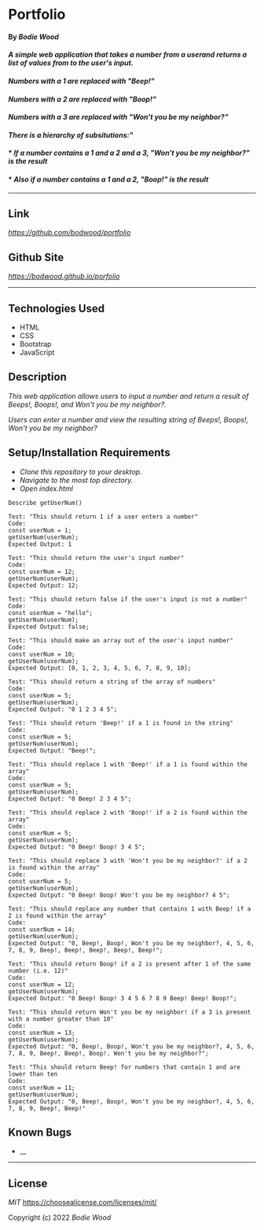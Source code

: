 # Portfolio

#### By _**Bodie Wood**_

#### _A simple web application that takes a number from a userand returns a list of values from to the user's input._
#### _Numbers with a 1 are replaced with "Beep!"_
#### _Numbers with a 2 are replaced with "Boop!"_
#### _Numbers with a 3 are replaced with "Won't you be my neighbor?"_
#### _There is a hierarchy of subsitutions:"_
#### * _If a number contains a 1 and a 2 and a 3, "Won't you be my neighbor?" is the result_
#### * _Also if a number contains a 1 and a 2, "Boop!"  is the result_

---

## Link

_https://github.com/bodwood/portfolio_

## Github Site

_https://bodwood.github.io/porfolio_

---

## Technologies Used

* HTML
* CSS
* Bootstrap
* JavaScript

## Description

_This web application allows users to input a number and return a result of Beeps!, Boops!, and Won't you be my neighbor?._

_Users can enter a number and view the resulting string of Beeps!, Boops!, Won't you be my neighbor?_

## Setup/Installation Requirements

* _Clone this repository to your desktop._
* _Navigate to the most top directory._
* _Open index.html_

```
Describe getUserNum()

Test: "This should return 1 if a user enters a number"
Code:
const userNum = 1;
getUserNum(userNum);
Expected Output: 1

Test: "This should return the user's input number"
Code:
const userNum = 12;
getUserNum(userNum);
Expected Output: 12;

Test: "This should return false if the user's input is not a number"
Code:
const userNum = "hello";
getUserNum(userNum);
Expected Output: false;

Test: "This should make an array out of the user's input number"
Code:
const userNum = 10;
getUserNum(userNum);
Expected Output: [0, 1, 2, 3, 4, 5, 6, 7, 8, 9, 10];

Test: "This should return a string of the array of numbers"
Code:
const userNum = 5;
getUserNum(userNum);
Expected Output: "0 1 2 3 4 5";

Test: "This should return 'Beep!' if a 1 is found in the string"
Code:
const userNum = 5;
getUserNum(userNum);
Expected Output: "Beep!";

Test: "This should replace 1 with 'Beep!' if a 1 is found within the array"
Code:
const userNum = 5;
getUserNum(userNum);
Expected Output: "0 Beep! 2 3 4 5";

Test: "This should replace 2 with 'Boop!' if a 2 is found within the array"
Code:
const userNum = 5;
getUserNum(userNum);
Expected Output: "0 Beep! Boop! 3 4 5";

Test: "This should replace 3 with 'Won't you be my neighbor?' if a 2 is found within the array"
Code:
const userNum = 5;
getUserNum(userNum);
Expected Output: "0 Beep! Boop! Won't you be my neighbor? 4 5";

Test: "This should replace any number that contains 1 with Beep! if a 2 is found within the array"
Code:
const userNum = 14;
getUserNum(userNum);
Expected Output: "0, Beep!, Boop!, Won't you be my neighbor?, 4, 5, 6, 7, 8, 9, Beep!, Beep!, Beep!, Beep!, Beep!";

Test: "This should return Boop! if a 2 is present after 1 of the same number (i.e. 12)"
Code:
const userNum = 12;
getUserNum(userNum);
Expected Output: "0 Beep! Boop! 3 4 5 6 7 8 9 Beep! Beep! Boop!";

Test: "This should return Won't you be my neighbor! if a 3 is present with a number greater than 10"
Code:
const userNum = 13;
getUserNum(userNum);
Expected Output: "0, Beep!, Boop!, Won't you be my neighbor?, 4, 5, 6, 7, 8, 9, Beep!, Beep!, Boop!. Won't you be my neighbor?";

Test: "This should return Beep! for numbers that contain 1 and are lower than ten
Code:
const userNum = 11;
getUserNum(userNum);
Expected Output: "0, Beep!, Boop!, Won't you be my neighbor?, 4, 5, 6, 7, 8, 9, Beep!, Beep!"
```

## Known Bugs

* __

---

## License

_MIT_
https://choosealicense.com/licenses/mit/

Copyright (c) 2022 _Bodie Wood_